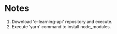 # Notes

1. Download 'e-learning-api' repository and execute.
2. Execute 'yarn' command to install node_modules.